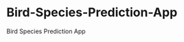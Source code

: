  # Bird-Species-Prediction-App
Bird Species Prediction App
     
          
         
                       
             
             
             
                                  
                                     
                    
                                                      
                                        
                  
